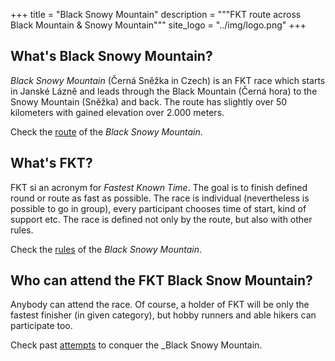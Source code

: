 +++
title = "Black Snowy Mountain"
description = """FKT route across Black Mountain & Snowy Mountain"""
site_logo = "../img/logo.png"
+++

## What's Black Snowy Mountain?

_Black Snowy Mountain_ (Černá Sněžka in Czech) is an FKT race which
starts in Janské Lázně and leads through the Black Mountain (Černá hora)
to the Snowy Mountain (Sněžka) and back. The route has slightly over
50 kilometers with gained elevation over 2.000 meters.

Check the [route](/en/route) of the _Black Snowy Mountain_.

## What's FKT?

FKT si an acronym for _Fastest Known Time_. The goal is to finish
defined round or route as fast as possible. The race is individual
(nevertheless is possible to go in group), every participant chooses
time of start, kind of support etc. The race is defined not only by
the route, but also with other rules.

Check the [rules](/en/rules) of the _Black Snowy Mountain_.

## Who can attend the FKT Black Snow Mountain?

Anybody can attend the race. Of course, a holder of FKT will be
only the fastest finisher (in given category), but hobby runners
and able hikers can participate too.

Check past [attempts](/pokusy) to conquer the _Black Snowy Mountain.
